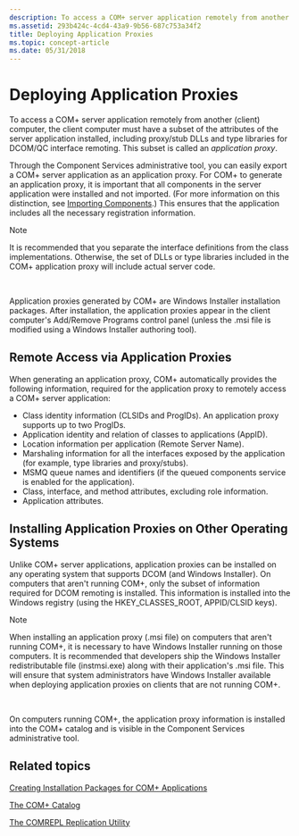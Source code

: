 ```yaml
---
description: To access a COM+ server application remotely from another (client) computer, the client computer must have a subset of the attributes of the server application installed, including proxy/stub DLLs and type libraries for DCOM/QC interface remoting.
ms.assetid: 293b424c-4cd4-43a9-9b56-687c753a34f2
title: Deploying Application Proxies
ms.topic: concept-article
ms.date: 05/31/2018
---
```


# Deploying Application Proxies

To access a COM+ server application remotely from another (client) computer, the client computer must have a subset of the attributes of the server application installed, including proxy/stub DLLs and type libraries for DCOM/QC interface remoting. This subset is called an *application proxy*.

Through the Component Services administrative tool, you can easily export a COM+ server application as an application proxy. For COM+ to generate an application proxy, it is important that all components in the server application were installed and not imported. (For more information on this distinction, see [Importing Components](importing-components.md).) This ensures that the application includes all the necessary registration information.

> [!Note]  
> It is recommended that you separate the interface definitions from the class implementations. Otherwise, the set of DLLs or type libraries included in the COM+ application proxy will include actual server code.

 

Application proxies generated by COM+ are Windows Installer installation packages. After installation, the application proxies appear in the client computer's Add/Remove Programs control panel (unless the .msi file is modified using a Windows Installer authoring tool).

## Remote Access via Application Proxies

When generating an application proxy, COM+ automatically provides the following information, required for the application proxy to remotely access a COM+ server application:

-   Class identity information (CLSIDs and ProgIDs). An application proxy supports up to two ProgIDs.
-   Application identity and relation of classes to applications (AppID).
-   Location information per application (Remote Server Name).
-   Marshaling information for all the interfaces exposed by the application (for example, type libraries and proxy/stubs).
-   MSMQ queue names and identifiers (if the queued components service is enabled for the application).
-   Class, interface, and method attributes, excluding role information.
-   Application attributes.

## Installing Application Proxies on Other Operating Systems

Unlike COM+ server applications, application proxies can be installed on any operating system that supports DCOM (and Windows Installer). On computers that aren't running COM+, only the subset of information required for DCOM remoting is installed. This information is installed into the Windows registry (using the HKEY\_CLASSES\_ROOT, APPID/CLSID keys).

> [!Note]  
> When installing an application proxy (.msi file) on computers that aren't running COM+, it is necessary to have Windows Installer running on those computers. It is recommended that developers ship the Windows Installer redistributable file (instmsi.exe) along with their application's .msi file. This will ensure that system administrators have Windows Installer available when deploying application proxies on clients that are not running COM+.

 

On computers running COM+, the application proxy information is installed into the COM+ catalog and is visible in the Component Services administrative tool.

## Related topics

<dl> <dt>

[Creating Installation Packages for COM+ Applications](creating-installation-packages-for-com--applications.md)
</dt> <dt>

[The COM+ Catalog](the-com--catalog.md)
</dt> <dt>

[The COMREPL Replication Utility](the-comrepl-replication-utility.md)
</dt> </dl>

 

 



